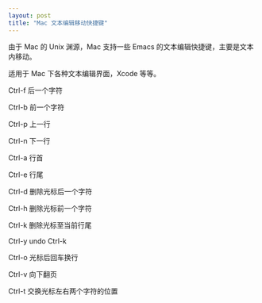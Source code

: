 ```yaml
---
layout: post
title: "Mac 文本编辑移动快捷键"
---
```


由于 Mac 的 Unix 渊源，Mac 支持一些 Emacs 的文本编辑快捷键，主要是文本内移动。

适用于 Mac 下各种文本编辑界面，Xcode 等等。

Ctrl-f 后一个字符

Ctrl-b 前一个字符

Ctrl-p 上一行

Ctrl-n 下一行

Ctrl-a 行首

Ctrl-e 行尾

Ctrl-d 删除光标后一个字符

Ctrl-h 删除光标前一个字符

Ctrl-k 删除光标至当前行尾

Ctrl-y undo Ctrl-k

Ctrl-o 光标后回车换行

Ctrl-v 向下翻页

Ctrl-t 交换光标左右两个字符的位置

